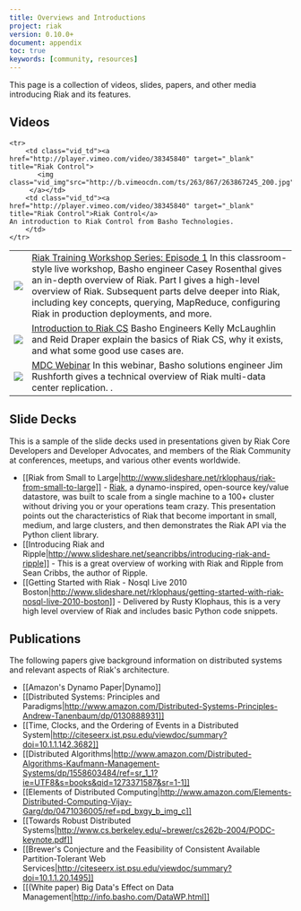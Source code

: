 ```yaml
---
title: Overviews and Introductions
project: riak
version: 0.10.0+
document: appendix
toc: true
keywords: [community, resources]
---
```


This page is a collection of videos, slides, papers, and other media introducing Riak and its features.  

## Videos

<table class="vid_table">
	<tr>
        <td class="vid_td"><a href="http://player.vimeo.com/video/43433336" target="_blank" title="Riak Training Workshop Series: Episode 1 ">
		   <img class="vid_img"src="http://b.vimeocdn.com/ts/301/521/301521206_200.jpg"/>
		 </a></td>
        <td class="vid_td"><a href="http://player.vimeo.com/video/43433336" target="_blank" title="Riak Training Workshop Series: Episode 1">Riak Training Workshop Series: Episode 1</a>
	In this classroom-style live workshop, Basho engineer Casey Rosenthal gives an in-depth overview of Riak.  Part I gives a high-level overview of Riak.  Subsequent parts delve deeper into Riak, including key concepts, querying, MapReduce, configuring Riak in production deployments, and more.
		</td>	    
	</tr>
	<tr>
		<td class="vid_td"><a href="http://player.vimeo.com/video/40436173" target="_blank" title="Introduction to Riak CS">
		   <img class="vid_img"src="http://b.vimeocdn.com/ts/279/390/279390748_200.jpg"/>
		 </a></td>
        <td class="vid_td"><a href="http://player.vimeo.com/video/40436173" target="_blank" title="Introduction to Riak CS">Introduction to Riak CS</a>
			Basho Engineers Kelly McLaughlin and Reid Draper explain the basics of Riak CS, why it exists, and what some good use cases are. 
		</td>
	</tr>
	<tr>
        <td class="vid_td"><a href="http://player.vimeo.com/video/43235103" target="_blank" title="MDC Webinar">
		   <img class="vid_img"src="http://b.vimeocdn.com/ts/300/116/300116740_200.jpg"/>
		 </a></td>
        <td class="vid_td"><a href="http://player.vimeo.com/video/43235103" target="_blank" title="MDC Webinar">MDC Webinar</a>  
	In this webinar,  Basho solutions engineer Jim Rushforth gives a technical overview of Riak multi-data center replication. . 
		</td>	    
	</tr>
	
	<tr>
        <td class="vid_td"><a href="http://player.vimeo.com/video/38345840" target="_blank" title="Riak Control">
		   <img class="vid_img"src="http://b.vimeocdn.com/ts/263/867/263867245_200.jpg"/>
		 </a></td>
        <td class="vid_td"><a href="http://player.vimeo.com/video/38345840" target="_blank" title="Riak Control">Riak Control</a>
	An introduction to Riak Control from Basho Technologies. 
		</td>	    
	</tr>		
	    			
</table>

## Slide Decks

This is a sample of the slide decks used in presentations given by Riak Core Developers and Developer Advocates, and members of the Riak Community at conferences, meetups, and various other events worldwide.

* [[Riak from Small to Large|http://www.slideshare.net/rklophaus/riak-from-small-to-large]] - [Riak](http://basho.com), a dynamo-inspired, open-source key/value datastore, was built to scale from a single machine to a 100+ cluster without driving you or your operations team crazy. This presentation points out the characteristics of Riak that become important in small, medium, and large clusters, and then demonstrates the Riak API via the Python client library.
* [[Introducing Riak and Ripple|http://www.slideshare.net/seancribbs/introducing-riak-and-ripple]] - This is a great overview of working with Riak and Ripple from Sean Cribbs, the author of Ripple.
* [[Getting Started with Riak - Nosql Live 2010 Boston|http://www.slideshare.net/rklophaus/getting-started-with-riak-nosql-live-2010-boston]] - Delivered by Rusty Klophaus, this is a very high level overview of Riak and includes basic Python code snippets.


## Publications

The following papers give background information on distributed systems and relevant aspects of Riak's architecture.

* [[Amazon's Dynamo Paper|Dynamo]]
* [[Distributed Systems: Principles and Paradigms|http://www.amazon.com/Distributed-Systems-Principles-Andrew-Tanenbaum/dp/0130888931]]
* [[Time, Clocks, and the Ordering of Events in a Distributed System|http://citeseerx.ist.psu.edu/viewdoc/summary?doi=10.1.1.142.3682]]
* [[Distributed Algorithms|http://www.amazon.com/Distributed-Algorithms-Kaufmann-Management-Systems/dp/1558603484/ref=sr_1_1?ie=UTF8&s=books&qid=1273371587&sr=1-1]]
* [[Elements of Distributed Computing|http://www.amazon.com/Elements-Distributed-Computing-Vijay-Garg/dp/0471036005/ref=pd_bxgy_b_img_c]]
* [[Towards Robust Distributed Systems|http://www.cs.berkeley.edu/~brewer/cs262b-2004/PODC-keynote.pdf]]
* [[Brewer's Conjecture and the Feasibility of Consistent Available Partition-Tolerant Web Services|http://citeseerx.ist.psu.edu/viewdoc/summary?doi=10.1.1.20.1495]]
* [[(White paper) Big Data's Effect on Data Management|http://info.basho.com/DataWP.html]]

